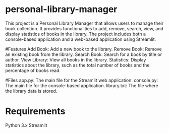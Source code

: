 # personal-library-manager

This project is a Personal Library Manager that allows users to manage their book collection. It provides functionalities to add, remove, search, view, and display statistics of books in the library. The project includes both a console-based application and a web-based application using Streamlit.

#Features
Add Book: Add a new book to the library.
Remove Book: Remove an existing book from the library.
Search Book: Search for a book by title or author.
View Library: View all books in the library.
Statistics: Display statistics about the library, such as the total number of books and the percentage of books read.

#Files
app.py: The main file for the Streamlit web application.
console.py: The main file for the console-based application.
library.txt: The file where the library data is stored.

# Requirements
Python 3.x
Streamlit
